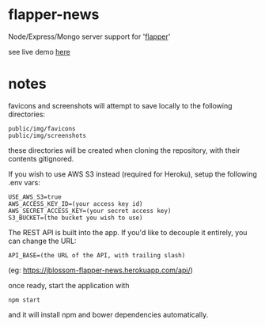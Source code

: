 # flapper-news
Node/Express/Mongo server support for '[flapper](https://github.com/jblossomweb/flapper "Flapper")'

see live demo [here](https://jblossom-flapper-news.herokuapp.com/ "heroku")


# notes

favicons and screenshots will attempt to save locally to the following directories:

```
public/img/favicons
public/img/screenshots
```
these directories will be created when cloning the repository, with their contents gitignored.

If you wish to use AWS S3 instead (required for Heroku), setup the following .env vars:
```
USE_AWS_S3=true
AWS_ACCESS_KEY_ID=(your access key id)
AWS_SECRET_ACCESS_KEY=(your secret access key)
S3_BUCKET=(the bucket you wish to use)
```

The REST API is built into the app. If you'd like to decouple it entirely, you can change the URL:
```
API_BASE=(the URL of the API, with trailing slash)
```
(eg: https://jblossom-flapper-news.herokuapp.com/api/)

once ready, start the application with

```
npm start
```

and it will install npm and bower dependencies automatically.
